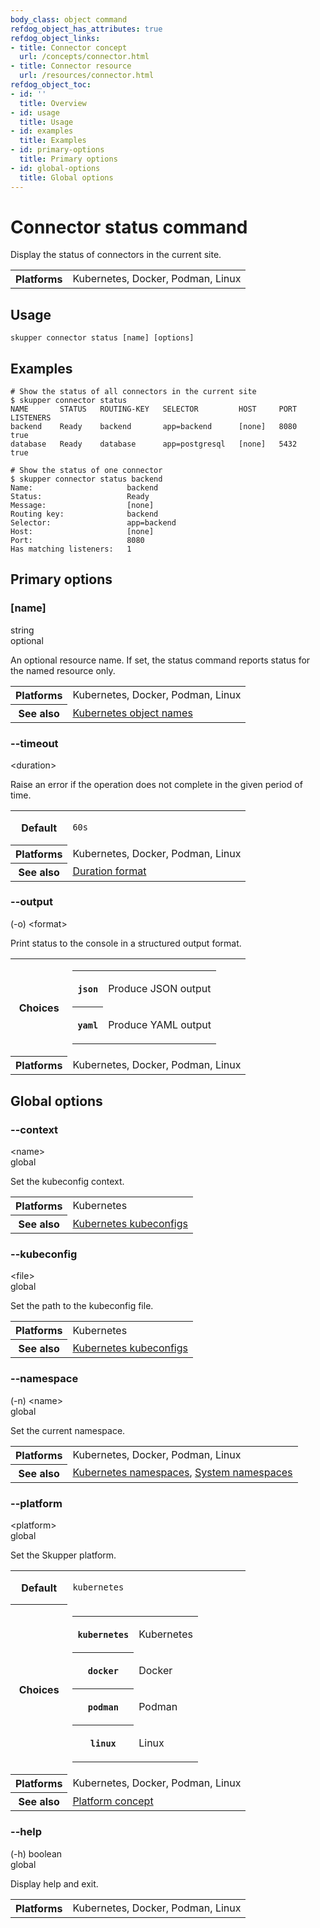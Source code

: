 ```yaml
---
body_class: object command
refdog_object_has_attributes: true
refdog_object_links:
- title: Connector concept
  url: /concepts/connector.html
- title: Connector resource
  url: /resources/connector.html
refdog_object_toc:
- id: ''
  title: Overview
- id: usage
  title: Usage
- id: examples
  title: Examples
- id: primary-options
  title: Primary options
- id: global-options
  title: Global options
---
```


# Connector status command

<section>

Display the status of connectors in the current site.

<table class="fields"><tr><th>Platforms</th><td>Kubernetes, Docker, Podman, Linux</td></table>

</section>

<section>

## Usage

~~~ shell
skupper connector status [name] [options]
~~~

</section>

<section>

## Examples

~~~ console
# Show the status of all connectors in the current site
$ skupper connector status
NAME       STATUS   ROUTING-KEY   SELECTOR         HOST     PORT   LISTENERS
backend    Ready    backend       app=backend      [none]   8080   true
database   Ready    database      app=postgresql   [none]   5432   true

# Show the status of one connector
$ skupper connector status backend
Name:                     backend
Status:                   Ready
Message:                  [none]
Routing key:              backend
Selector:                 app=backend
Host:                     [none]
Port:                     8080
Has matching listeners:   1
~~~

</section>

<section class="attributes">

## Primary options

<div class="attribute">
<div class="attribute-heading">
<h3 id="option-name">[name]</h3>
<div class="attribute-type-info">string</div>
<div class="attribute-flags">optional</div>
</div>
<div class="attribute-body">

An optional resource name.  If set, the status command reports
status for the named resource only.

<table class="fields"><tr><th>Platforms</th><td>Kubernetes, Docker, Podman, Linux</td><tr><th>See also</th><td><a href="https://kubernetes.io/docs/concepts/overview/working-with-objects/names/">Kubernetes object names</a></td></table>

</div>
</div>

<div class="attribute collapsed">
<div class="attribute-heading">
<h3 id="option-timeout">--timeout</h3>
<div class="attribute-type-info">&lt;duration&gt;</div>
</div>
<div class="attribute-body">

Raise an error if the operation does not complete in the given
period of time.

<table class="fields"><tr><th>Default</th><td><p><code>60s</code></p>
</td><tr><th>Platforms</th><td>Kubernetes, Docker, Podman, Linux</td><tr><th>See also</th><td><a href="https://pkg.go.dev/time#ParseDuration">Duration format</a></td></table>

</div>
</div>

<div class="attribute collapsed">
<div class="attribute-heading">
<h3 id="option-output">--output</h3>
<div class="attribute-type-info">(-o) &lt;format&gt;</div>
</div>
<div class="attribute-body">

Print status to the console in a structured output format.

<table class="fields"><tr><th>Choices</th><td><table class="choices"><tr><th><code>json</code></th><td><p>Produce JSON output</p>
</td></tr><tr><th><code>yaml</code></th><td><p>Produce YAML output</p>
</td></tr></table></td><tr><th>Platforms</th><td>Kubernetes, Docker, Podman, Linux</td></table>

</div>
</div>

</section>

<section class="attributes">

## Global options

<div class="attribute collapsed">
<div class="attribute-heading">
<h3 id="option-context">--context</h3>
<div class="attribute-type-info">&lt;name&gt;</div>
<div class="attribute-flags">global</div>
</div>
<div class="attribute-body">

Set the kubeconfig context.

<table class="fields"><tr><th>Platforms</th><td>Kubernetes</td><tr><th>See also</th><td><a href="https://kubernetes.io/docs/concepts/configuration/organize-cluster-access-kubeconfig/">Kubernetes kubeconfigs</a></td></table>

</div>
</div>

<div class="attribute collapsed">
<div class="attribute-heading">
<h3 id="option-kubeconfig">--kubeconfig</h3>
<div class="attribute-type-info">&lt;file&gt;</div>
<div class="attribute-flags">global</div>
</div>
<div class="attribute-body">

Set the path to the kubeconfig file.

<table class="fields"><tr><th>Platforms</th><td>Kubernetes</td><tr><th>See also</th><td><a href="https://kubernetes.io/docs/concepts/configuration/organize-cluster-access-kubeconfig/">Kubernetes kubeconfigs</a></td></table>

</div>
</div>

<div class="attribute collapsed">
<div class="attribute-heading">
<h3 id="option-namespace">--namespace</h3>
<div class="attribute-type-info">(-n) &lt;name&gt;</div>
<div class="attribute-flags">global</div>
</div>
<div class="attribute-body">

Set the current namespace.

<table class="fields"><tr><th>Platforms</th><td>Kubernetes, Docker, Podman, Linux</td><tr><th>See also</th><td><a href="https://kubernetes.io/docs/concepts/overview/working-with-objects/namespaces/">Kubernetes namespaces</a>, <a href="{{site_prefix}}/topics/system-namespaces.html">System namespaces</a></td></table>

</div>
</div>

<div class="attribute collapsed">
<div class="attribute-heading">
<h3 id="option-platform">--platform</h3>
<div class="attribute-type-info">&lt;platform&gt;</div>
<div class="attribute-flags">global</div>
</div>
<div class="attribute-body">

Set the Skupper platform.

<table class="fields"><tr><th>Default</th><td><p><code>kubernetes</code></p>
</td><tr><th>Choices</th><td><table class="choices"><tr><th><code>kubernetes</code></th><td><p>Kubernetes</p>
</td></tr><tr><th><code>docker</code></th><td><p>Docker</p>
</td></tr><tr><th><code>podman</code></th><td><p>Podman</p>
</td></tr><tr><th><code>linux</code></th><td><p>Linux</p>
</td></tr></table></td><tr><th>Platforms</th><td>Kubernetes, Docker, Podman, Linux</td><tr><th>See also</th><td><a href="{{site_prefix}}/concepts/platform.html">Platform concept</a></td></table>

</div>
</div>

<div class="attribute collapsed">
<div class="attribute-heading">
<h3 id="option-help">--help</h3>
<div class="attribute-type-info">(-h) boolean</div>
<div class="attribute-flags">global</div>
</div>
<div class="attribute-body">

Display help and exit.

<table class="fields"><tr><th>Platforms</th><td>Kubernetes, Docker, Podman, Linux</td></table>

</div>
</div>

</section>
